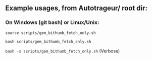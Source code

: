 ## Example usages, from Autotrageur/ root dir:

### On Windows (git bash) or Linux/Unix:
`source scripts/gem_bithumb_fetch_only.sh`

`bash scripts/gem_bithumb_fetch_only.sh`

`bash -x scripts/gem_bithumb_fetch_only.sh` (Verbose)
